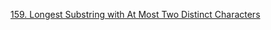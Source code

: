 [159. Longest Substring with At Most Two Distinct Characters](https://leetcode.com/problems/longest-substring-with-at-most-two-distinct-characters/)
